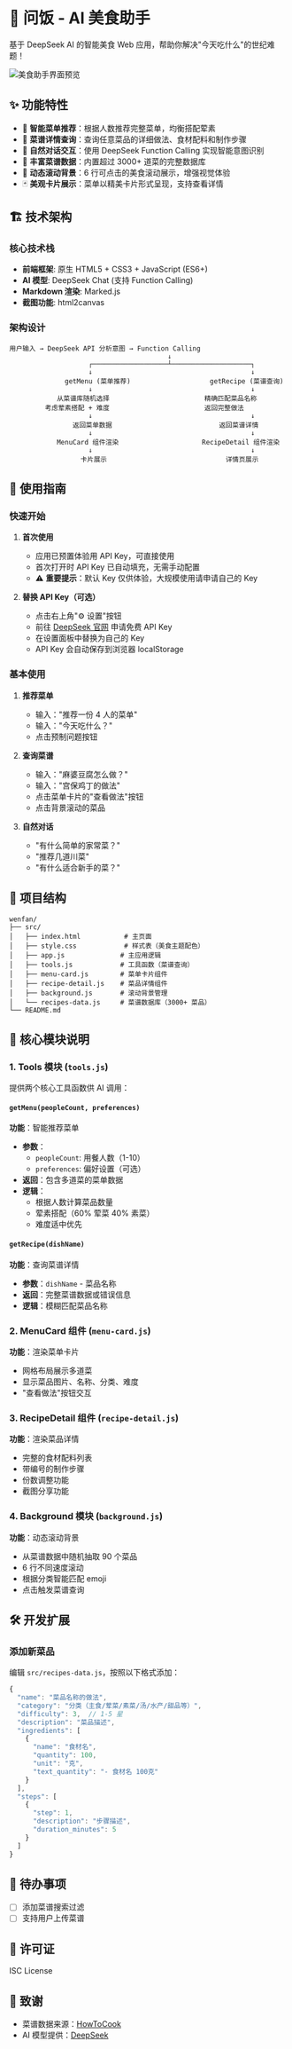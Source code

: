 # 🍜 问饭 - AI 美食助手

基于 DeepSeek AI 的智能美食 Web 应用，帮助你解决"今天吃什么"的世纪难题！

![美食助手界面预览](https://img.shields.io/badge/状态-运行中-success)

## ✨ 功能特性

- 🎯 **智能菜单推荐**：根据人数推荐完整菜单，均衡搭配荤素
- 📖 **菜谱详情查询**：查询任意菜品的详细做法、食材配料和制作步骤
- 🤖 **自然对话交互**：使用 DeepSeek Function Calling 实现智能意图识别
- 💾 **丰富菜谱数据**：内置超过 3000+ 道菜的完整数据库
- 🎨 **动态滚动背景**：6 行可点击的美食滚动展示，增强视觉体验
- 🃏 **美观卡片展示**：菜单以精美卡片形式呈现，支持查看详情

## 🏗️ 技术架构

### 核心技术栈

- **前端框架**: 原生 HTML5 + CSS3 + JavaScript (ES6+)
- **AI 模型**: DeepSeek Chat (支持 Function Calling)
- **Markdown 渲染**: Marked.js
- **截图功能**: html2canvas

### 架构设计

```
用户输入 → DeepSeek API 分析意图 → Function Calling
                                        ↓
                    ┌───────────────────┴────────────────────┐
                    ↓                                        ↓
              getMenu (菜单推荐)                    getRecipe (菜谱查询)
                    ↓                                        ↓
            从菜谱库随机选择                        精确匹配菜品名称
         考虑荤素搭配 + 难度                        返回完整做法
                    ↓                                        ↓
                返回菜单数据                           返回菜谱详情
                    ↓                                        ↓
            MenuCard 组件渲染                     RecipeDetail 组件渲染
                    ↓                                        ↓
                  卡片展示                              详情页展示
```

## 🚀 使用指南

### 快速开始

1. **首次使用**
   - 应用已预置体验用 API Key，可直接使用
   - 首次打开时 API Key 已自动填充，无需手动配置
   - ⚠️ **重要提示**：默认 Key 仅供体验，大规模使用请申请自己的 Key

2. **替换 API Key（可选）**
   - 点击右上角"⚙️ 设置"按钮
   - 前往 [DeepSeek 官网](https://platform.deepseek.com/api_keys) 申请免费 API Key
   - 在设置面板中替换为自己的 Key
   - API Key 会自动保存到浏览器 localStorage

### 基本使用

1. **推荐菜单**
   - 输入："推荐一份 4 人的菜单"
   - 输入："今天吃什么？"
   - 点击预制问题按钮

2. **查询菜谱**
   - 输入："麻婆豆腐怎么做？"
   - 输入："宫保鸡丁的做法"
   - 点击菜单卡片的"查看做法"按钮
   - 点击背景滚动的菜品

3. **自然对话**
   - "有什么简单的家常菜？"
   - "推荐几道川菜"
   - "有什么适合新手的菜？"

## 📁 项目结构

```
wenfan/
├── src/
│   ├── index.html           # 主页面
│   ├── style.css            # 样式表（美食主题配色）
│   ├── app.js              # 主应用逻辑
│   ├── tools.js            # 工具函数（菜谱查询）
│   ├── menu-card.js        # 菜单卡片组件
│   ├── recipe-detail.js    # 菜品详情组件
│   ├── background.js       # 滚动背景管理
│   └── recipes-data.js     # 菜谱数据库（3000+ 菜品）
└── README.md
```

## 🔧 核心模块说明

### 1. Tools 模块 (`tools.js`)

提供两个核心工具函数供 AI 调用：

#### `getMenu(peopleCount, preferences)`
**功能**：智能推荐菜单
- **参数**：
  - `peopleCount`: 用餐人数（1-10）
  - `preferences`: 偏好设置（可选）
- **返回**：包含多道菜的菜单数据
- **逻辑**：
  - 根据人数计算菜品数量
  - 荤素搭配（60% 荤菜 40% 素菜）
  - 难度适中优先

#### `getRecipe(dishName)`
**功能**：查询菜谱详情
- **参数**：`dishName` - 菜品名称
- **返回**：完整菜谱数据或错误信息
- **逻辑**：模糊匹配菜品名称

### 2. MenuCard 组件 (`menu-card.js`)

**功能**：渲染菜单卡片
- 网格布局展示多道菜
- 显示菜品图片、名称、分类、难度
- "查看做法"按钮交互

### 3. RecipeDetail 组件 (`recipe-detail.js`)

**功能**：渲染菜品详情
- 完整的食材配料列表
- 带编号的制作步骤
- 份数调整功能
- 截图分享功能

### 4. Background 模块 (`background.js`)

**功能**：动态滚动背景
- 从菜谱数据中随机抽取 90 个菜品
- 6 行不同速度滚动
- 根据分类智能匹配 emoji
- 点击触发菜谱查询


## 🛠️ 开发扩展

### 添加新菜品

编辑 `src/recipes-data.js`，按照以下格式添加：

```javascript
{
  "name": "菜品名称的做法",
  "category": "分类（主食/荤菜/素菜/汤/水产/甜品等）",
  "difficulty": 3,  // 1-5 星
  "description": "菜品描述",
  "ingredients": [
    {
      "name": "食材名",
      "quantity": 100,
      "unit": "克",
      "text_quantity": "- 食材名 100克"
    }
  ],
  "steps": [
    {
      "step": 1,
      "description": "步骤描述",
      "duration_minutes": 5
    }
  ]
}
```


## 📝 待办事项

- [ ] 添加菜谱搜索过滤
- [ ] 支持用户上传菜谱

## 📄 许可证

ISC License

## 🙏 致谢

- 菜谱数据来源：[HowToCook](https://github.com/Anduin2017/HowToCook)
- AI 模型提供：[DeepSeek](https://www.deepseek.com/)

